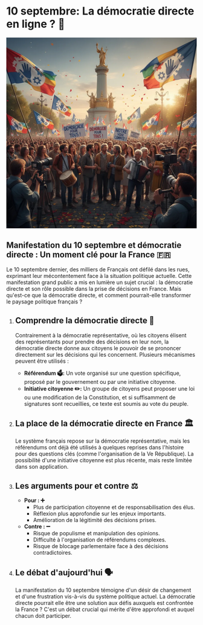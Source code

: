 
# 10 septembre: La démocratie directe en ligne ? 🤔  


![Image](Manifestation_10_septembre_et_democratie_direct_1757921852743.webp)

<article>
  <h1>Manifestation du 10 septembre et démocratie directe : Un moment clé pour la France 🇫🇷</h1>
  <p>Le 10 septembre dernier, des milliers de Français ont défilé dans les rues, exprimant leur mécontentement face à la situation politique actuelle. Cette manifestation grand public a mis en lumière un sujet crucial : la démocratie directe et son rôle possible dans la prise de décisions en France. Mais qu'est-ce que la démocratie directe, et comment pourrait-elle transformer le paysage politique français ? </p>

  <ol>
    <li>
      <h2>Comprendre la démocratie directe 🤔</h2>
      <p>Contrairement à la démocratie représentative, où les citoyens élisent des représentants pour prendre des décisions en leur nom, la démocratie directe donne aux citoyens le pouvoir de se prononcer directement sur les décisions qui les concernent. Plusieurs mécanismes peuvent être utilisés :</p>
      <ul>
        <li><strong>Référendum 🗳️:</strong> Un vote organisé sur une question spécifique, proposé par le gouvernement ou par une initiative citoyenne.</li>
        <li><strong>Initiative citoyenne ✏️:</strong>  Un groupe de citoyens peut proposer une loi ou une modification de la Constitution, et si suffisamment de signatures sont recueillies, ce texte est soumis au vote du peuple.</li>
      </ul>
    </li>
    <li>
      <h2>La place de la démocratie directe en France 🏛️</h2>
      <p>Le système français repose sur la démocratie représentative, mais les référendums ont déjà été utilisés à quelques reprises dans l'histoire pour des questions clés (comme l'organisation de la Ve République).  La possibilité d'une initiative citoyenne est plus récente, mais reste limitée dans son application.</p>
    </li>
    <li>
      <h2>Les arguments pour et contre ⚖️</h2>
      <ul>
        <li><strong>Pour : ➕ </strong>
          <ul>
            <li>Plus de participation citoyenne et de responsabilisation des élus.</li>
            <li>Réflexion plus approfondie sur les enjeux importants.</li>
            <li>Amélioration de la légitimité des décisions prises.</li>
          </ul>
        </li>
        <li><strong>Contre : ➖ </strong>
          <ul>
            <li>Risque de populisme et manipulation des opinions.</li>
            <li>Difficulté à l'organisation de référendums complexes.</li>
            <li>Risque de blocage parlementaire face à des décisions contradictoires.</li>
          </ul>
        </li>
      </ul>
    </li>
    <li>
      <h2>Le débat d'aujourd'hui 🗣️</h2>
      <p>La manifestation du 10 septembre témoigne d'un désir de changement et d'une frustration vis-à-vis du système politique actuel. La démocratie directe pourrait elle être une solution aux défis auxquels est confrontée la France ? C'est un débat crucial qui mérite d'être approfondi et auquel chacun doit participer.</p>
    </li>
  </ol>
</article>





        